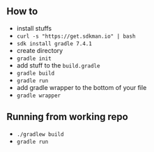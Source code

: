 ## How to
- install stuffs
- `curl -s "https://get.sdkman.io" | bash`
- `sdk install gradle 7.4.1`
- create directory
- `gradle init`
- add stuff to the `build.gradle`
- `gradle build`
- `gradle run`
- add gradle wrapper to the bottom of your file
- `gradle wrapper`
## Running from working repo
- `./gradlew build`
- `gradle run`
